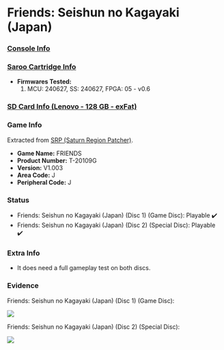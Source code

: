 # Friends: Seishun no Kagayaki (Japan)

### [Console Info](../../../../../Info/Consoles/VA13/README.md)

### [Saroo Cartridge Info](../../../../../Info/Cartridges/RetroGameParadiseStore/1.32F/README.md)

- <b>Firmwares Tested:</b>
  1. MCU: 240627, SS: 240627, FPGA: 05 - v0.6

### [SD Card Info (Lenovo - 128 GB - exFat)](../../../../../Info/SdCards/Lenovo/128GB/exfat/README.md)

### Game Info

Extracted from [SRP (Saturn Region Patcher)](https://segaxtreme.net/resources/saturn-region-patcher.81/download).

- <b>Game Name:</b> FRIENDS
- <b>Product Number:</b> T-20109G
- <b>Version:</b> V1.003
- <b>Area Code:</b> J
- <b>Peripheral Code:</b> J

### Status

- Friends: Seishun no Kagayaki (Japan) (Disc 1) (Game Disc): Playable :heavy_check_mark:
- Friends: Seishun no Kagayaki (Japan) (Disc 2) (Special Disc): Playable :heavy_check_mark:

### Extra Info

- It does need a full gameplay test on both discs.

### Evidence

Friends: Seishun no Kagayaki (Japan) (Disc 1) (Game Disc):

[![](https://img.youtube.com/vi/Q5CbhlulCNg/0.jpg)](https://www.youtube.com/watch?v=Q5CbhlulCNg)

Friends: Seishun no Kagayaki (Japan) (Disc 2) (Special Disc):

[![](https://img.youtube.com/vi/bIMpM7XOb9M/0.jpg)](https://www.youtube.com/watch?v=bIMpM7XOb9M)
